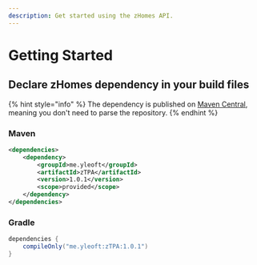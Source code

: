 ```yaml
---
description: Get started using the zHomes API.
---
```


# Getting Started

## Declare zHomes dependency in your build files

{% hint style="info" %}
The dependency is published on [Maven Central](https://mvnrepository.com/repos/central), meaning you don't need to parse the repository.
{% endhint %}

### Maven

```xml
<dependencies>
    <dependency>
        <groupId>me.yleoft</groupId>
        <artifactId>zTPA</artifactId>
        <version>1.0.1</version>
        <scope>provided</scope>
    </dependency>
</dependencies>
```

### Gradle

```gradle
dependencies {
    compileOnly("me.yleoft:zTPA:1.0.1")
}
```
